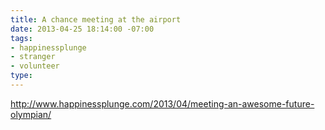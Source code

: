 ```yaml
---
title: A chance meeting at the airport
date: 2013-04-25 18:14:00 -07:00
tags:
- happinessplunge
- stranger
- volunteer
type: 
---
```


http://www.happinessplunge.com/2013/04/meeting-an-awesome-future-olympian/
